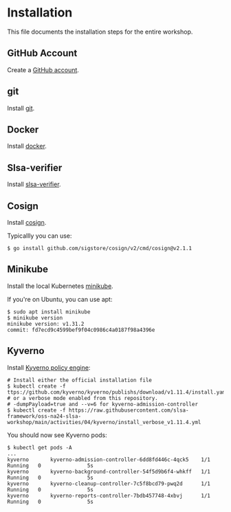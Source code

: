 # Installation

This file documents the installation steps for the entire workshop.

## GitHub Account

Create a [GitHub account](https://docs.github.com/en/get-started/start-your-journey/creating-an-account-on-github).

## git

Install [git](https://github.com/git-guides/install-git).

## Docker

Install [docker](https://docs.docker.com/engine/install/).

## Slsa-verifier

Install [slsa-verifier](https://github.com/slsa-framework/slsa-verifier?tab=readme-ov-file#option-1-install-via-go).

## Cosign

Install [cosign](https://github.com/sigstore/cosign?tab=readme-ov-file#installation).

Typicallly you can use:

```shell
$ go install github.com/sigstore/cosign/v2/cmd/cosign@v2.1.1
```

## Minikube

Install the local Kubernetes [minikube](https://minikube.sigs.k8s.io/docs/start/).

If you're on Ubuntu, you can use apt:

```shell
$ sudo apt install minikube
$ minikube version
minikube version: v1.31.2
commit: fd7ecd9c4599bef9f04c0986c4a0187f98a4396e
```

## Kyverno

Install [Kyverno policy engine](https://kyverno.io):

```shell
# Install either the official installation file
$ kubectl create -f ttps://github.com/kyverno/kyverno/publishs/download/v1.11.4/install.yaml
# or a verbose mode enabled from this repository.
# -dumpPayload=true and --v=6 for kyverno-admission-controller 
$ kubectl create -f https://raw.githubusercontent.com/slsa-framework/oss-na24-slsa-workshop/main/activities/04/kyverno/install_verbose_v1.11.4.yml
```

You should now see Kyverno pods:

```shell
$ kubectl get pods -A
...
kyverno       kyverno-admission-controller-6dd8fd446c-4qck5    1/1     Running   0               5s
kyverno       kyverno-background-controller-54f5d9b6f4-whkff   1/1     Running   0               5s
kyverno       kyverno-cleanup-controller-7c5f8bcd79-pwq2d      1/1     Running   0               5s
kyverno       kyverno-reports-controller-7bdb457748-4xbvj      1/1     Running   0               5s
```

